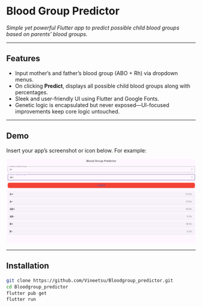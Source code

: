 # Blood Group Predictor

*Simple yet powerful Flutter app to predict possible child blood groups based on parents' blood groups.*

---

##  Features

- Input mother’s and father’s blood group (ABO + Rh) via dropdown menus.
- On clicking **Predict**, displays all possible child blood groups along with percentages.
- Sleek and user-friendly UI using Flutter and Google Fonts.
- Genetic logic is encapsulated but never exposed—UI-focused improvements keep core logic untouched.

---

##  Demo

Insert your app’s screenshot or icon below. For example:

![Blood Group Predictor App Screenshot](demo.png)


---

##  Installation

```bash
git clone https://github.com/Vineetsu/Bloodgroup_predictor.git
cd Bloodgroup_predictor
flutter pub get
flutter run


